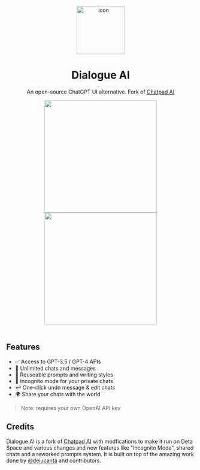 <div align="center">

<img src="https://github.com/deta/dialogue-ai/blob/main/public/assets/favicon.png?raw=true" title="icon" alt="icon" width="128">

# Dialogue AI

An open-source ChatGPT UI alternative. Fork of [Chatpad AI](https://github.com/deiucanta/chatpad)

<div align="center">
<a href="https://deta.space/discovery/@deta/dialogue" _target="blank">
<img src="https://raw.githubusercontent.com/deta/community-content/main/Install-Button/dark.svg#gh-light-mode-only" width="300" />
<img src="https://raw.githubusercontent.com/deta/community-content/main/Install-Button/light.svg#gh-dark-mode-only" width="300" />

</a>
</div>

<br/>

</div>

## Features

- ✅ Access to GPT-3.5 / GPT-4 APIs
- 💽 Unlimited chats and messages
- 📝 Reuseable prompts and writing styles
- 🥸 Incognito mode for your private chats
- ↩️ One-click undo message & edit chats
- 🌍 Share your chats with the world

> Note: requires your own OpenAI API key

## Credits

Dialogue AI is a fork of [Chatpad AI](https://github.com/deiucanta/chatpad) with modfications to make it run on Deta Space and various changes and new features like "Incognito Mode", shared chats and a reworked prompts system. It is built on top of the amazing work done by [@deiucanta](https://github.com/deiucanta) and contributors.
